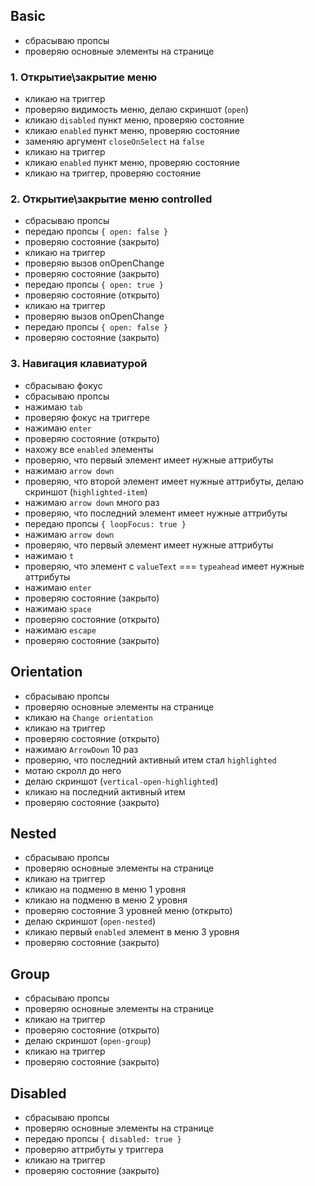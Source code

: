 ## Basic

- сбрасываю пропсы
- проверяю основные элементы на странице

### 1. Открытие\закрытие меню

- кликаю на триггер
- проверяю видимость меню, делаю скриншот (`open`)
- кликаю `disabled` пункт меню, проверяю состояние
- кликаю `enabled` пункт меню, проверяю состояние
- заменяю аргумент `closeOnSelect` на `false`
- кликаю на триггер
- кликаю `enabled` пункт меню, проверяю состояние
- кликаю на триггер, проверяю состояние

### 2. Открытие\закрытие меню controlled

- сбрасываю пропсы
- передаю пропсы `{ open: false }`
- проверяю состояние (закрыто)
- кликаю на триггер
- проверяю вызов onOpenChange
- проверяю состояние (закрыто)
- передаю пропсы `{ open: true }`
- проверяю состояние (открыто)
- кликаю на триггер
- проверяю вызов onOpenChange
- передаю пропсы `{ open: false }`
- проверяю состояние (закрыто)

### 3. Навигация клавиатурой

- сбрасываю фокус
- сбрасываю пропсы
- нажимаю `tab`
- проверяю фокус на триггере
- нажимаю `enter`
- проверяю состояние (открыто)
- нахожу все `enabled` элементы
- проверяю, что первый элемент имеет нужные аттрибуты
- нажимаю `arrow down`
- проверяю, что второй элемент имеет нужные аттрибуты, делаю скриншот (`highlighted-item`)
- нажимаю `arrow down` много раз
- проверяю, что последний элемент имеет нужные аттрибуты
- передаю пропсы `{ loopFocus: true }`
- нажимаю `arrow down`
- проверяю, что первый элемент имеет нужные аттрибуты
- нажимаю `t`
- проверяю, что элемент с `valueText` === `typeahead` имеет нужные аттрибуты
- нажимаю `enter`
- проверяю состояние (закрыто)
- нажимаю `space`
- проверяю состояние (открыто)
- нажимаю `escape`
- проверяю состояние (закрыто)

## Orientation

- сбрасываю пропсы
- проверяю основные элементы на странице
- кликаю на `Change orientation`
- кликаю на триггер
- проверяю состояние (открыто)
- нажимаю `ArrowDown` 10 раз
- проверяю, что последний активный итем стал `highlighted`
- мотаю скролл до него
- делаю скриншот (`vertical-open-highlighted`)
- кликаю на последний активный итем
- проверяю состояние (закрыто)

## Nested

- сбрасываю пропсы
- проверяю основные элементы на странице
- кликаю на триггер
- кликаю на подменю в меню 1 уровня
- кликаю на подменю в меню 2 уровня
- проверяю состояние 3 уровней меню (открыто)
- делаю скриншот (`open-nested`)
- кликаю первый `enabled` элемент в меню 3 уровня
- проверяю состояние (закрыто)

## Group

- сбрасываю пропсы
- проверяю основные элементы на странице
- кликаю на триггер
- проверяю состояние (открыто)
- делаю скриншот (`open-group`)
- кликаю на триггер
- проверяю состояние (закрыто)

## Disabled

- сбрасываю пропсы
- проверяю основные элементы на странице
- передаю пропсы `{ disabled: true }`
- проверяю аттрибуты у триггера
- кликаю на триггер
- проверяю состояние (закрыто)